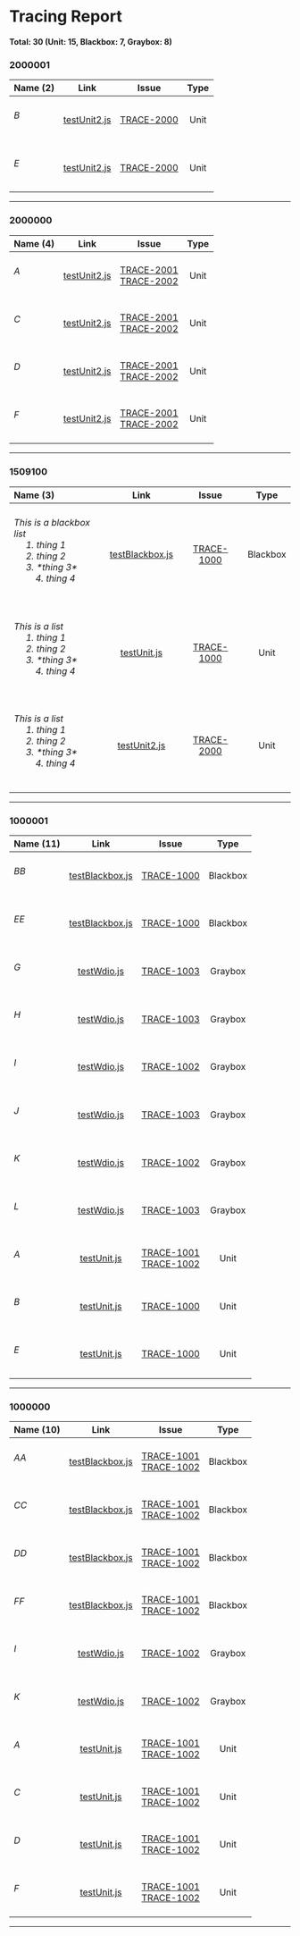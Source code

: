 # Tracing Report
#### Total: 30 (Unit: 15, Blackbox: 7, Graybox: 8)


### 2000001

| Name (2) | Link | Issue | Type |
| :--- | :---: | :---: | :---: |
| <h6>B</h6> | [testUnit2.js](../demos/Unit/testUnit2.js#L15) | [TRACE-2000](https://jira2.cerner.com/browse/TRACE-2000) | Unit |
| <h6>E</h6> | [testUnit2.js](../demos/Unit/testUnit2.js#L15) | [TRACE-2000](https://jira2.cerner.com/browse/TRACE-2000) | Unit |

<hr/>

### 2000000

| Name (4) | Link | Issue | Type |
| :--- | :---: | :---: | :---: |
| <h6>A</h6> | [testUnit2.js](../demos/Unit/testUnit2.js#L3) | [TRACE-2001](https://jira2.cerner.com/browse/TRACE-2001)<br/>[TRACE-2002](https://jira2.cerner.com/browse/TRACE-2002) | Unit |
| <h6>C</h6> | [testUnit2.js](../demos/Unit/testUnit2.js#L3) | [TRACE-2001](https://jira2.cerner.com/browse/TRACE-2001)<br/>[TRACE-2002](https://jira2.cerner.com/browse/TRACE-2002) | Unit |
| <h6>D</h6> | [testUnit2.js](../demos/Unit/testUnit2.js#L3) | [TRACE-2001](https://jira2.cerner.com/browse/TRACE-2001)<br/>[TRACE-2002](https://jira2.cerner.com/browse/TRACE-2002) | Unit |
| <h6>F</h6> | [testUnit2.js](../demos/Unit/testUnit2.js#L3) | [TRACE-2001](https://jira2.cerner.com/browse/TRACE-2001)<br/>[TRACE-2002](https://jira2.cerner.com/browse/TRACE-2002) | Unit |

<hr/>

### 1509100

| Name (3) | Link | Issue | Type |
| :--- | :---: | :---: | :---: |
| <h6>This is a blackbox list<br/>&nbsp;&nbsp;&nbsp;&nbsp; 1. thing 1<br/>&nbsp;&nbsp;&nbsp;&nbsp; 2. thing 2<br/>&nbsp;&nbsp;&nbsp;&nbsp; 3. \*thing 3\*<br/>&nbsp;&nbsp;&nbsp;&nbsp;&nbsp;&nbsp;&nbsp;&nbsp; 4. thing 4</h6> | [testBlackbox.js](../demos/Blackbox/testBlackbox.js#L15) | [TRACE-1000](https://jira2.cerner.com/browse/TRACE-1000) | Blackbox |
| <h6>This is a list<br/>&nbsp;&nbsp;&nbsp;&nbsp; 1. thing 1<br/>&nbsp;&nbsp;&nbsp;&nbsp; 2. thing 2<br/>&nbsp;&nbsp;&nbsp;&nbsp; 3. \*thing 3\*<br/>&nbsp;&nbsp;&nbsp;&nbsp;&nbsp;&nbsp;&nbsp;&nbsp; 4. thing 4</h6> | [testUnit.js](../demos/Unit/testUnit.js#L16) | [TRACE-1000](https://jira2.cerner.com/browse/TRACE-1000) | Unit |
| <h6>This is a list<br/>&nbsp;&nbsp;&nbsp;&nbsp; 1. thing 1<br/>&nbsp;&nbsp;&nbsp;&nbsp; 2. thing 2<br/>&nbsp;&nbsp;&nbsp;&nbsp; 3. \*thing 3\*<br/>&nbsp;&nbsp;&nbsp;&nbsp;&nbsp;&nbsp;&nbsp;&nbsp; 4. thing 4</h6> | [testUnit2.js](../demos/Unit/testUnit2.js#L15) | [TRACE-2000](https://jira2.cerner.com/browse/TRACE-2000) | Unit |

<hr/>

### 1000001

| Name (11) | Link | Issue | Type |
| :--- | :---: | :---: | :---: |
| <h6>BB</h6> | [testBlackbox.js](../demos/Blackbox/testBlackbox.js#L15) | [TRACE-1000](https://jira2.cerner.com/browse/TRACE-1000) | Blackbox |
| <h6>EE</h6> | [testBlackbox.js](../demos/Blackbox/testBlackbox.js#L15) | [TRACE-1000](https://jira2.cerner.com/browse/TRACE-1000) | Blackbox |
| <h6>G</h6> | [testWdio.js](../demos/Graybox/testWdio.js#L3) | [TRACE-1003](https://jira2.cerner.com/browse/TRACE-1003) | Graybox |
| <h6>H</h6> | [testWdio.js](../demos/Graybox/testWdio.js#L3) | [TRACE-1003](https://jira2.cerner.com/browse/TRACE-1003) | Graybox |
| <h6>I</h6> | [testWdio.js](../demos/Graybox/testWdio.js#L3) | [TRACE-1002](https://jira2.cerner.com/browse/TRACE-1002) | Graybox |
| <h6>J</h6> | [testWdio.js](../demos/Graybox/testWdio.js#L3) | [TRACE-1003](https://jira2.cerner.com/browse/TRACE-1003) | Graybox |
| <h6>K</h6> | [testWdio.js](../demos/Graybox/testWdio.js#L3) | [TRACE-1002](https://jira2.cerner.com/browse/TRACE-1002) | Graybox |
| <h6>L</h6> | [testWdio.js](../demos/Graybox/testWdio.js#L3) | [TRACE-1003](https://jira2.cerner.com/browse/TRACE-1003) | Graybox |
| <h6>A</h6> | [testUnit.js](../demos/Unit/testUnit.js#L3) | [TRACE-1001](https://jira2.cerner.com/browse/TRACE-1001)<br/>[TRACE-1002](https://jira2.cerner.com/browse/TRACE-1002) | Unit |
| <h6>B</h6> | [testUnit.js](../demos/Unit/testUnit.js#L16) | [TRACE-1000](https://jira2.cerner.com/browse/TRACE-1000) | Unit |
| <h6>E</h6> | [testUnit.js](../demos/Unit/testUnit.js#L16) | [TRACE-1000](https://jira2.cerner.com/browse/TRACE-1000) | Unit |

<hr/>

### 1000000

| Name (10) | Link | Issue | Type |
| :--- | :---: | :---: | :---: |
| <h6>AA</h6> | [testBlackbox.js](../demos/Blackbox/testBlackbox.js#L3) | [TRACE-1001](https://jira2.cerner.com/browse/TRACE-1001)<br/>[TRACE-1002](https://jira2.cerner.com/browse/TRACE-1002) | Blackbox |
| <h6>CC</h6> | [testBlackbox.js](../demos/Blackbox/testBlackbox.js#L3) | [TRACE-1001](https://jira2.cerner.com/browse/TRACE-1001)<br/>[TRACE-1002](https://jira2.cerner.com/browse/TRACE-1002) | Blackbox |
| <h6>DD</h6> | [testBlackbox.js](../demos/Blackbox/testBlackbox.js#L3) | [TRACE-1001](https://jira2.cerner.com/browse/TRACE-1001)<br/>[TRACE-1002](https://jira2.cerner.com/browse/TRACE-1002) | Blackbox |
| <h6>FF</h6> | [testBlackbox.js](../demos/Blackbox/testBlackbox.js#L3) | [TRACE-1001](https://jira2.cerner.com/browse/TRACE-1001)<br/>[TRACE-1002](https://jira2.cerner.com/browse/TRACE-1002) | Blackbox |
| <h6>I</h6> | [testWdio.js](../demos/Graybox/testWdio.js#L18) | [TRACE-1002](https://jira2.cerner.com/browse/TRACE-1002) | Graybox |
| <h6>K</h6> | [testWdio.js](../demos/Graybox/testWdio.js#L18) | [TRACE-1002](https://jira2.cerner.com/browse/TRACE-1002) | Graybox |
| <h6>A</h6> | [testUnit.js](../demos/Unit/testUnit.js#L3) | [TRACE-1001](https://jira2.cerner.com/browse/TRACE-1001)<br/>[TRACE-1002](https://jira2.cerner.com/browse/TRACE-1002) | Unit |
| <h6>C</h6> | [testUnit.js](../demos/Unit/testUnit.js#L3) | [TRACE-1001](https://jira2.cerner.com/browse/TRACE-1001)<br/>[TRACE-1002](https://jira2.cerner.com/browse/TRACE-1002) | Unit |
| <h6>D</h6> | [testUnit.js](../demos/Unit/testUnit.js#L3) | [TRACE-1001](https://jira2.cerner.com/browse/TRACE-1001)<br/>[TRACE-1002](https://jira2.cerner.com/browse/TRACE-1002) | Unit |
| <h6>F</h6> | [testUnit.js](../demos/Unit/testUnit.js#L3) | [TRACE-1001](https://jira2.cerner.com/browse/TRACE-1001)<br/>[TRACE-1002](https://jira2.cerner.com/browse/TRACE-1002) | Unit |

<hr/>